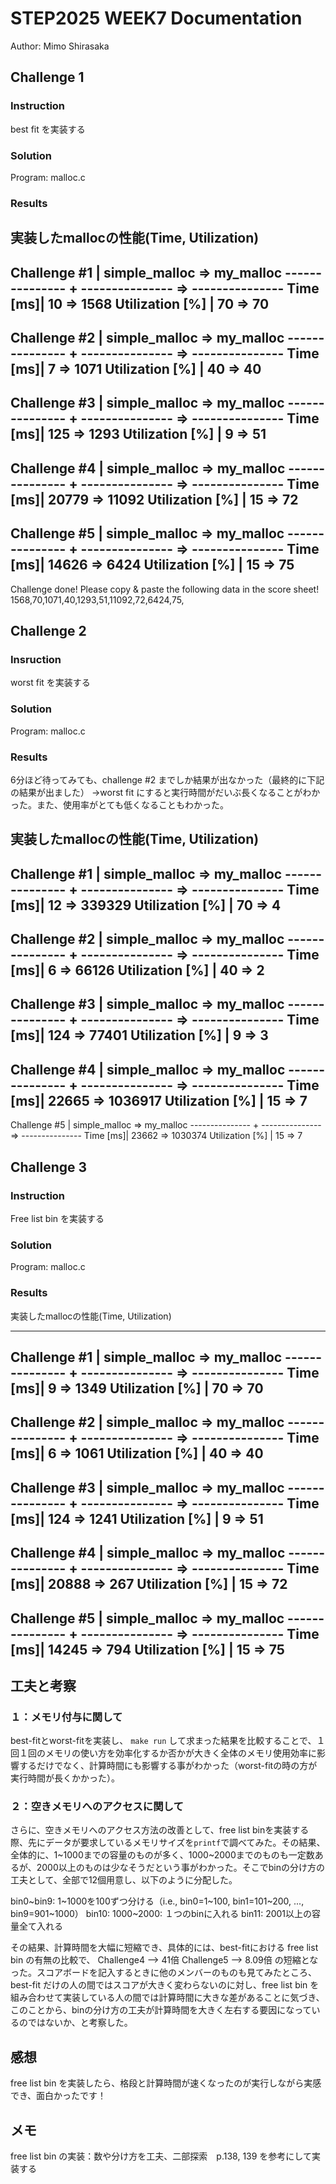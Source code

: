 # STEP2025 WEEK7 Documentation
Author: Mimo Shirasaka

## Challenge 1
### Instruction
best fit を実装する
### Solution
Program: malloc.c

### Results
実装したmallocの性能(Time, Utilization)
----------------------------------------------------
Challenge \#1    |   simple_malloc =>       my_malloc
--------------- + --------------- => ---------------
       Time [ms]|              10 =>            1568
Utilization [%] |              70 =>              70
----------------------------------------------------
Challenge \#2    |   simple_malloc =>       my_malloc
--------------- + --------------- => ---------------
       Time [ms]|               7 =>            1071
Utilization [%] |              40 =>              40
----------------------------------------------------
Challenge \#3    |   simple_malloc =>       my_malloc
--------------- + --------------- => ---------------
       Time [ms]|             125 =>            1293
Utilization [%] |               9 =>              51
----------------------------------------------------
Challenge \#4    |   simple_malloc =>       my_malloc
--------------- + --------------- => ---------------
       Time [ms]|           20779 =>           11092
Utilization [%] |              15 =>              72
----------------------------------------------------
Challenge \#5    |   simple_malloc =>       my_malloc
--------------- + --------------- => ---------------
       Time [ms]|           14626 =>            6424
Utilization [%] |              15 =>              75
----------------------------------------------------

Challenge done!
Please copy & paste the following data in the score sheet!
1568,70,1071,40,1293,51,11092,72,6424,75,

## Challenge 2
### Insruction
worst fit を実装する

### Solution
Program: malloc.c

### Results
6分ほど待ってみても、challenge #2 までしか結果が出なかった（最終的に下記の結果が出ました）
→worst fit にすると実行時間がだいぶ長くなることがわかった。また、使用率がとても低くなることもわかった。

実装したmallocの性能(Time, Utilization)
----------------------------------------------------
Challenge #1    |   simple_malloc =>       my_malloc
--------------- + --------------- => ---------------
       Time [ms]|              12 =>          339329
Utilization [%] |              70 =>               4
----------------------------------------------------
Challenge #2    |   simple_malloc =>       my_malloc
--------------- + --------------- => ---------------
       Time [ms]|               6 =>           66126
Utilization [%] |              40 =>               2
----------------------------------------------------
Challenge #3    |   simple_malloc =>       my_malloc
--------------- + --------------- => ---------------
       Time [ms]|             124 =>           77401
Utilization [%] |               9 =>               3
----------------------------------------------------
Challenge #4    |   simple_malloc =>       my_malloc
--------------- + --------------- => ---------------
       Time [ms]|           22665 =>         1036917
Utilization [%] |              15 =>               7
----------------------------------------------------
Challenge #5    |   simple_malloc =>       my_malloc
--------------- + --------------- => ---------------
       Time [ms]|           23662 =>         1030374
Utilization [%] |              15 =>               7


## Challenge 3
### Instruction
Free list bin を実装する

### Solution
Program: malloc.c

### Results
実装したmallocの性能(Time, Utilization)

----------------------------------------------------
Challenge #1    |   simple_malloc =>       my_malloc
--------------- + --------------- => ---------------
       Time [ms]|               9 =>            1349
Utilization [%] |              70 =>              70
----------------------------------------------------
Challenge #2    |   simple_malloc =>       my_malloc
--------------- + --------------- => ---------------
       Time [ms]|               6 =>            1061
Utilization [%] |              40 =>              40
----------------------------------------------------
Challenge #3    |   simple_malloc =>       my_malloc
--------------- + --------------- => ---------------
       Time [ms]|             124 =>            1241
Utilization [%] |               9 =>              51
----------------------------------------------------
Challenge #4    |   simple_malloc =>       my_malloc
--------------- + --------------- => ---------------
       Time [ms]|           20888 =>             267
Utilization [%] |              15 =>              72
----------------------------------------------------
Challenge #5    |   simple_malloc =>       my_malloc
--------------- + --------------- => ---------------
       Time [ms]|           14245 =>             794
Utilization [%] |              15 =>              75
----------------------------------------------------


## 工夫と考察

### １：メモリ付与に関して
best-fitとworst-fitを実装し、 `make run` して求まった結果を比較することで、１回１回のメモリの使い方を効率化するか否かが大きく全体のメモリ使用効率に影響するだけでなく、計算時間にも影響する事がわかった（worst-fitの時の方が実行時間が長くかかった）。

### ２：空きメモリへのアクセスに関して
さらに、空きメモリへのアクセス方法の改善として、free list binを実装する際、先にデータが要求しているメモリサイズを`printf`で調べてみた。その結果、全体的に、1~1000までの容量のものが多く、1000~2000までのものも一定数あるが、2000以上のものは少なそうだという事がわかった。そこでbinの分け方の工夫として、全部で12個用意し、以下のように分配した。

bin0~bin9: 1~1000を100ずつ分ける（i.e., bin0=1~100, bin1=101~200, ..., bin9=901~1000）
bin10: 1000~2000: １つのbinに入れる
bin11: 2001以上の容量全て入れる

その結果、計算時間を大幅に短縮でき、具体的には、best-fitにおける free list bin の有無の比較で、
Challenge4 --> 41倍
Challenge5 --> 8.09倍
の短縮となった。スコアボードを記入するときに他のメンバーのものも見てみたところ、best-fit だけの人の間ではスコアが大きく変わらないのに対し、free list bin を組み合わせて実装している人の間では計算時間に大きな差があることに気づき、このことから、binの分け方の工夫が計算時間を大きく左右する要因になっているのではないか、と考察した。

## 感想
free list bin を実装したら、格段と計算時間が速くなったのが実行しながら実感でき、面白かったです！


## メモ
free list bin の実装：数や分け方を工夫、二部探索　p.138, 139 を参考にして実装する
